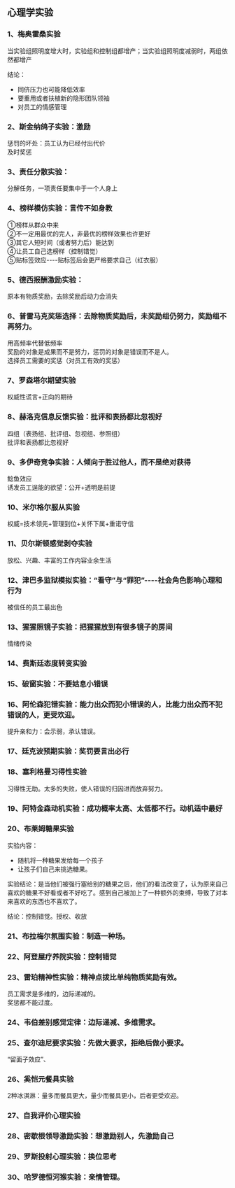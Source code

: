 
## 心理学实验

### 1、梅奥霍桑实验


当实验组照明度增大时，实验组和控制组都增产；当实验组照明度减弱时，两组依然都增产

结论：
- 同侪压力也可能降低效率  
- 要重用或者扶植新的隐形团队领袖  
- 对员工的情感管理  


### 2、斯金纳鸽子实验：激励  
惩罚的坏处：员工认为已经付出代价  
及时奖惩  


### 3、责任分散实验：  
分解任务，一项责任要集中于一个人身上  


### 4、榜样模仿实验：言传不如身教  

①榜样从群众中来  
②不一定用最优的完人，非最优的榜样效果也许更好  
③其它人短时间（或者努力后）能达到  
④让员工自己选榜样（控制错觉）  
⑤贴标签效应----贴标签后会更严格要求自己（红衣服）  

### 5、德西报酬激励实验：

原本有物质奖励，去除奖励后动力会消失  


### 6、普雷马克奖惩选择：去除物质奖励后，未奖励组仍努力，奖励组不再努力。  
用高频率代替低频率  
奖励的对象是成果而不是努力，惩罚的对象是错误而不是人。  
选择员工需要的奖惩（对员工有效的奖惩）  


### 7、罗森塔尔期望实验  
权威性谎言+正向的期待  


### 8、赫洛克信息反馈实验：批评和表扬都比忽视好

四组（表扬组、批评组、忽视组、参照组）  
批评和表扬都比忽视好  


### 9、多伊奇竞争实验：人倾向于胜过他人，而不是绝对获得  
鲶鱼效应  
诱发员工逞能的欲望：公开+透明是前提  


### 10、米尔格尔服从实验  
权威=技术领先+管理到位+关怀下属+重诺守信  

### 11、贝尔斯顿感觉剥夺实验  
放松、兴趣、丰富的工作内容业余生活  

### 12、津巴多监狱模拟实验：“看守”与“罪犯”----社会角色影响心理和行为  
被信任的员工最出色  

### 13、猩猩照镜子实验：把猩猩放到有很多镜子的房间  
情绪传染  

### 14、费斯廷态度转变实验  
### 15、破窗实验：不要姑息小错误  

### 16、阿伦森犯错实验：能力出众而犯小错误的人，比能力出众而不犯错误的人，更受欢迎。  
提升亲和力：会示弱，承认错误。  
### 17、廷克波预期实验：奖罚要言出必行  
### 18、塞利格曼习得性实验
习得性无助。太多的失败，使人错误的归因进而放弃努力。  

### 19、阿特金森动机实验：成功概率太高、太低都不行。动机适中最好  

### 20、布莱姆糖果实验  

实验内容：
- 随机将一种糖果发给每一个孩子
- 让孩子们自己来挑选糖果。

实验结论：是当他们被强行塞给别的糖果之后，他们的看法改变了，认为原来自己喜欢的糖果不好看或者不好吃了。感到自己被加上了一种额外的束缚，导致了对本来喜欢的东西也不喜欢了。

结论：控制错觉。授权、收放  

### 21、布拉梅尔氛围实验：制造一种场。  

### 22、阿登屋疗养院实验：控制错觉  
### 23、雷珀精神性实验：精神点拨比单纯物质奖励有效。  
员工需求是多维的，边际递减的。  
奖惩都不能过度。  

### 24、韦伯差别感觉定律：边际递减、多维需求。  

### 25、查尔迪尼要求实验：先做大要求，拒绝后做小要求。  
“留面子效应”、  

### 26、奚恺元餐具实验
2种冰淇淋：量多而餐具更大，量少而餐具更小，后者更受欢迎。  

### 27、自我评价心理实验  

### 28、密歇根领导激励实验：想激励别人，先激励自己  

### 29、罗斯投射心理实验：换位思考  
### 30、哈罗德恒河猴实验：亲情管理。  
